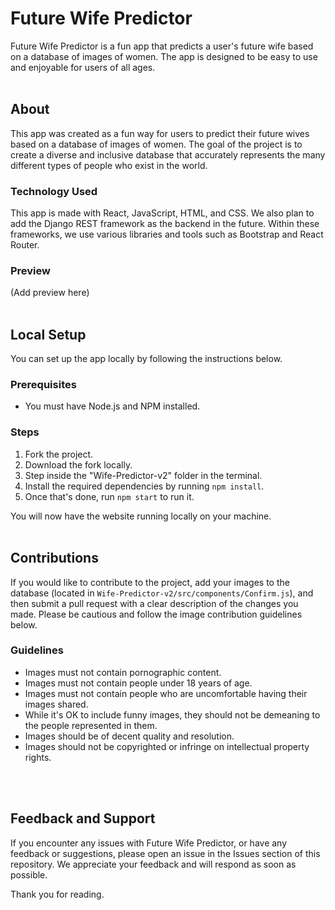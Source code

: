 # **Future Wife Predictor**
Future Wife Predictor is a fun app that predicts a user's future wife based on a database of images of women. The app is designed to be easy to use and enjoyable for users of all ages.
<br>
<br>

## **About**
This app was created as a fun way for users to predict their future wives based on a database of images of women. The goal of the project is to create a diverse and inclusive database that accurately represents the many different types of people who exist in the world.

### **Technology Used**
This app is made with React, JavaScript, HTML, and CSS. We also plan to add the Django REST framework as the backend in the future. Within these frameworks, we use various libraries and tools such as Bootstrap and React Router.

### **Preview**
(Add preview here)
<br>
<br>

## **Local Setup**
You can set up the app locally by following the instructions below.
### **Prerequisites**
- You must have Node.js and NPM installed.

### **Steps**
1. Fork the project.
1. Download the fork locally.
1. Step inside the "Wife-Predictor-v2" folder in the terminal.
1. Install the required dependencies by running `npm install`.
1. Once that's done, run `npm start` to run it.

You will now have the website running locally on your machine.
<br>
<br>

## **Contributions**
If you would like to contribute to the project, add your images to the database (located in `Wife-Predictor-v2/src/components/Confirm.js`), and then submit a pull request with a clear description of the changes you made. Please be cautious and follow the image contribution guidelines below.

### **Guidelines**

- Images must not contain pornographic content.
- Images must not contain people under 18 years of age.
- Images must not contain people who are uncomfortable having their images shared.
- While it's OK to include funny images, they should not be demeaning to the people represented in them.
- Images should be of decent quality and resolution.
- Images should not be copyrighted or infringe on intellectual property rights.
<br>
<br>

## **Feedback and Support**
If you encounter any issues with Future Wife Predictor, or have any feedback or suggestions, please open an issue in the Issues section of this repository. We appreciate your feedback and will respond as soon as possible.

Thank you for reading.
